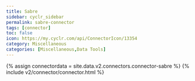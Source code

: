 ```yaml
---
title: Sabre
sidebar: cyclr_sidebar
permalink: sabre-connector
tags: [connector]
toc: false
icon: https://my.cyclr.com/api/ConnectorIcon/13354
category: Miscellaneous
categories: [Miscellaneous,Data Tools]
---
```

{% assign connectordata = site.data.v2.connectors.connector-sabre %}
{% include v2/connector/connector.html %}	